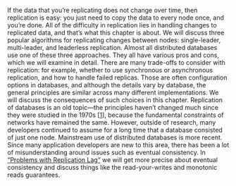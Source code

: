 If the data that you’re replicating does not change over time, then replication is easy: you just
need to copy the data to every node once, and you’re done. All of the difficulty in replication lies
in handling changes to replicated data, and that’s what this chapter is about. We will discuss
three popular algorithms for replicating changes between nodes: single-leader, multi-leader, and
leaderless replication. Almost all distributed databases use one of these three approaches. They
all have various pros and cons, which we will examine in detail. There are many trade-offs to consider with replication: for example, whether to use synchronous or
asynchronous replication, and how to handle failed replicas. Those are often configuration options
in databases, and although the details vary by database, the general principles are similar across
many different implementations. We will discuss the consequences of such choices in this chapter. 
Replication of databases is an old topic—the principles haven’t changed much since they were
studied in the 1970s
[[1](ch05.html#Lindsay1979wv_ch5)],
because the fundamental constraints of networks have remained the same. However, outside of
research, many developers continued to assume for a long time that a database consisted of just one
node. Mainstream use of distributed databases is more recent. Since many application developers are
new to this area, there has been a lot of misunderstanding around issues such as eventual
consistency. In [“Problems with Replication Lag”](#sec_replication_lag) we will get more precise about eventual consistency and
discuss things like the read-your-writes and monotonic reads guarantees.
